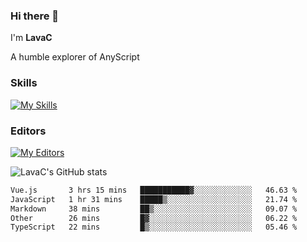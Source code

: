 ### Hi there 👋
I'm **LavaC**

A humble explorer of AnyScript

### Skills
[![My Skills](https://skillicons.dev/icons?i=js,ts,vue,nodejs,nuxtjs,astro,solidjs,tailwind)](https://skillicons.dev)

### Editors
[![My Editors](https://skillicons.dev/icons?i=neovim,vscode)](https://skillicons.dev)

![LavaC's GitHub stats](https://github-readme-stats.vercel.app/api?username=LavaCxx&show_icons=true&theme=synthwave)

<!--START_SECTION:waka-->

```txt
Vue.js       3 hrs 15 mins   ███████████▓░░░░░░░░░░░░░   46.63 %
JavaScript   1 hr 31 mins    █████▒░░░░░░░░░░░░░░░░░░░   21.74 %
Markdown     38 mins         ██▒░░░░░░░░░░░░░░░░░░░░░░   09.07 %
Other        26 mins         █▓░░░░░░░░░░░░░░░░░░░░░░░   06.22 %
TypeScript   22 mins         █▒░░░░░░░░░░░░░░░░░░░░░░░   05.46 %
```

<!--END_SECTION:waka-->
